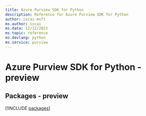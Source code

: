 ```yaml
---
title: Azure Purview SDK for Python
description: Reference for Azure Purview SDK for Python
author: iscai-msft
ms.author: iscai
ms.data: 12/12/2022
ms.topic: reference
ms.devlang: python
ms.service: purview
---
```

# Azure Purview SDK for Python - preview
## Packages - preview
[!INCLUDE [packages](purview-index.md)]